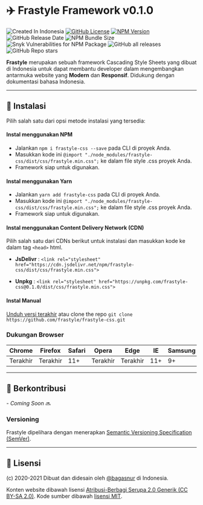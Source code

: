 # ✈️ Frastyle Framework v0.1.0
![Created In Indonesia](https://img.shields.io/badge/created%20in-Indonesia-red?style=flat-square)
[![GitHub License](https://img.shields.io/github/license/frastyle/frastyle-css?style=flat-square)](https://github.com/frastyle/frastyle-css/blob/main/LICENSE)
[![NPM Version](https://img.shields.io/npm/v/frastyle-css?style=flat-square)](https://www.npmjs.com/package/frastyle-css)
![GitHub Release Date](https://img.shields.io/github/release-date/frastyle/frastyle-css?style=flat-square)
![NPM Bundle Size](https://img.shields.io/bundlephobia/min/frastyle-css?style=flat-square)
![Snyk Vulnerabilities for NPM Package](https://img.shields.io/snyk/vulnerabilities/npm/frastyle-css?style=flat-square)
![GitHub all releases](https://img.shields.io/github/downloads/frastyle/frastyle-css/total?style=flat-square)
![GitHub Repo stars](https://img.shields.io/github/stars/frastyle/frastyle-css?style=social)

**Frastyle** merupakan sebuah framework Cascading Style Sheets yang dibuat di Indonesia untuk dapat
membantu developer dalam mengembangkan antarmuka website yang **Modern** dan **Responsif**.
Didukung dengan dokumentasi bahasa Indonesia.

_________________________________________________________________________________________________

## 📌 Instalasi

Pilih salah satu dari opsi metode instalasi yang tersedia:

#### Instal menggunakan NPM
- Jalankan `npm i frastyle-css --save` pada CLI di proyek Anda.
- Masukkan kode ini `@import "./node_modules/frastyle-css/dist/css/frastyle.min.css";` ke dalam file style .css proyek Anda.
- Framework siap untuk digunakan.

#### Instal menggunakan Yarn
- Jalankan `yarn add frastyle-css` pada CLI di proyek Anda.
- Masukkan kode ini `@import "./node_modules/frastyle-css/dist/css/frastyle.min.css";` ke dalam file style .css proyek Anda.
- Framework siap untuk digunakan.

#### Instal menggunakan Content Delivery Network (CDN)
Pilih salah satu dari CDNs berikut untuk instalasi dan masukkan kode ke dalam tag `<head>` html.
- **JsDelivr** : `<link rel="stylesheet" href="https://cdn.jsdelivr.net/npm/frastyle-css/dist/css/frastyle.min.css">`

- **Unpkg** : `<link rel="stylesheet" href="https://unpkg.com/frastyle-css@0.1.0/dist/css/frastyle.min.css">`

#### Instal Manual
[Unduh versi terakhir](https://github.com/frastyle/frastyle-css/releases/download/v0.1.0/frastyle-css-v0.1.0.zip)
atau clone the repo
`git clone https://github.com/frastyle/frastyle-css.git`

### Dukungan Browser

| Chrome    | Firefox   | Safari    | Opera     | Edge      | IE    | Samsung |
| ---       | ---       | ---       | ---       | ---       | ---   | ---     |
| Terakhir  | Terakhir  | 11+       | Terakhir  | Terakhir  | 11+   | 9+      |

_________________________________________________________________________________________________

## 🌱 Berkontribusi

_- Coming Soon_ 🔜

### Versioning

Frastyle dipelihara dengan menerapkan [Semantic Versioning Specification (SemVer)](http://semver.org).

_________________________________________________________________________________________________

## 📄 Lisensi

(c) 2020-2021 Dibuat dan didesain oleh [@bagasnur](https://github.com/bagasnur) di Indonesia.

Konten website dibawah lisensi [Atribusi-Berbagi Serupa 2.0 Generik (CC BY-SA 2.0)](https://creativecommons.org/licenses/by-sa/2.0).
Kode sumber dibawah [lisensi MIT](https://github.com/frastyle/frastyle-framework/blob/main/LICENSE).
